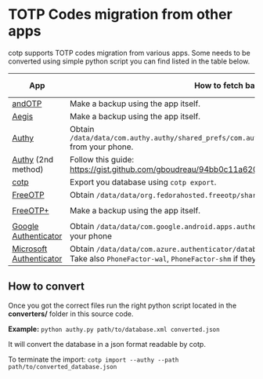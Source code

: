 # TOTP Codes migration from other apps
cotp supports TOTP codes migration from various apps.
Some needs to be converted using simple python script you can find listed in the table below.


| App | How to fetch backup | Needs conversion | cotp argument |
|--|--|--|--|
| [andOTP](https://github.com/andOTP/andOTP) | Make a backup using the app itself. | No |`--andotp` |
| [Aegis](https://github.com/beemdevelopment/Aegis) | Make a backup using the app itself. | No |`--aegis` |
| [Authy](https://authy.com/) | Obtain `/data/data/com.authy.authy/shared_prefs/com.authy.storage.tokens.authenticator.xml` from your phone. | [Yes](https://github.com/replydev/cotp/blob/master/converters/authy.py) | `--authy` |
| [Authy](https://authy.com/) (2nd method) | Follow this guide: https://gist.github.com/gboudreau/94bb0c11a6209c82418d01a59d958c93. | No | `--authy-exported` |
| [cotp](https://github.com/replydev/cotp) | Export you database using `cotp export`. | No |`--cotp` |
| [FreeOTP](https://freeotp.github.io/) | Obtain `/data/data/org.fedorahosted.freeotp/shared_prefs/tokens.xml` from your phone. | [Yes](https://github.com/replydev/cotp/blob/master/converters/freeotp.py) | `--freeotp` |
| [FreeOTP+](https://github.com/helloworld1/FreeOTPPlus) | Make a backup using the app itself. | No | `--freeotp-plus` |
| [Google Authenticator](https://play.google.com/store/apps/details?id=com.google.android.apps.authenticator2) | Obtain `/data/data/com.google.android.apps.authenticator2/databases/databases` from your phone | [Yes](https://github.com/replydev/cotp/blob/master/converters/gauth.py) | `--google-authenticator` |
| [Microsoft Authenticator](https://play.google.com/store/apps/details?id=com.azure.authenticator) | Obtain `/data/data/com.azure.authenticator/databases/PhoneFactor` from your phone. Take also `PhoneFactor-wal`, `PhoneFactor-shm` if they exist in the same folder. | [Yes](https://github.com/replydev/cotp/blob/master/converters/mauth.py) | `--microsoft-authenticator` |

## How to convert
Once you got the correct files run the right python script located in the **converters/** folder in this source code.

**Example:**
`python authy.py path/to/database.xml converted.json`

It will convert the database in a json format readable by cotp.

To terminate the import:
`cotp import --authy --path path/to/converted_database.json`
